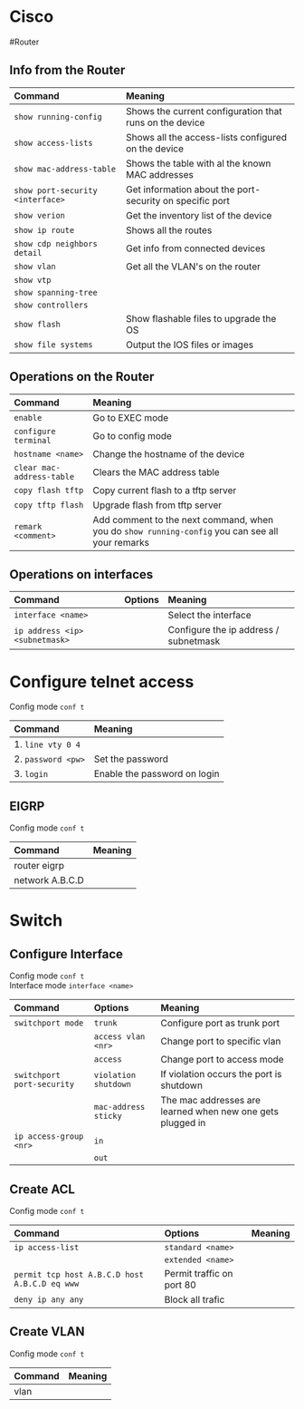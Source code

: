 Cisco
===========
#Router

## Info from the Router

| Command							| Meaning
| :---                  			| :---
| `show running-config`				| Shows the current configuration that runs on the device 
| `show access-lists`				| Shows all the access-lists configured on the device
| `show mac-address-table`			| Shows the table with al the known MAC addresses
| `show port-security <interface>`	| Get information about the port-security on specific port
| `show verion`						| Get the inventory list of the device 
| `show ip route`					| Shows all the routes
| `show cdp neighbors detail`		| Get info from connected devices
| `show vlan`						| Get all the VLAN's on the router
| `show vtp`						|
| `show spanning-tree`				|
| `show controllers`				|
| `show flash`						| Show flashable files to upgrade the OS 
| `show file systems`				| Output the IOS files or images

## Operations on the Router

| Command							| Meaning
| :---                  			| :---
| `enable`							| Go to EXEC mode
| `configure terminal`				| Go to config mode
| `hostname <name>`					| Change the hostname of the device
| `clear mac-address-table`			| Clears the MAC address table
| `copy flash tftp`					| Copy current flash to a tftp server
| `copy tftp flash`					| Upgrade flash from tftp server
| `remark <comment>`				| Add comment to the next command, when you do `show running-config` you can see all your remarks

## Operations on interfaces 

| Command							| Options				| Meaning
| :---                  			| :---					| :---
| `interface <name>`				|						| Select the interface
| `ip address <ip> <subnetmask>`	|						| Configure the ip address / subnetmask

# Configure telnet access

Config mode `conf t`

| Command				| Meaning
| :---              	| :---
| 1. `line vty 0 4`		|
| 2. `password <pw>`	| Set the password
| 3. `login`			| Enable the password on login

## EIGRP

Config mode `conf t`

| Command					| Meaning
| :---              		| :---
| router eigrp <nr>			|
| network A.B.C.D <netmask>	|

# Switch

## Configure Interface

Config mode `conf t`<br>
Interface mode `interface <name>`

| Command							| Options				| Meaning
| :---                  			| :---					| :---
| `switchport mode`					| `trunk`				| Configure port as trunk port
| 									| `access vlan <nr>`	| Change port to specific vlan
|									| `access`				| Change port to access mode
| `switchport port-security`		| `violation shutdown`	| If violation occurs the port is shutdown
|									| `mac-address sticky`	| The mac addresses are learned when new one gets plugged in
| `ip access-group <nr>`			| `in`					|
|									| `out`					|



## Create ACL

Config mode `conf t`<br>

| Command										| Options				| Meaning
| :---                  						| :---					| :---
| `ip access-list`								| `standard <name>`		|
|												| `extended <name>`		|
| `permit tcp host A.B.C.D host A.B.C.D eq www` | Permit traffic on port 80
| `deny ip any any`								| Block all trafic


## Create VLAN

Config mode `conf t`<br>

| Command					| Meaning
| :---              		| :---
| vlan <nr>					|




